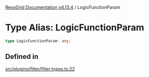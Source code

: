 [RevoGrid Documentation v4.13.4](README.md) / LogicFunctionParam

# Type Alias: LogicFunctionParam

```ts
type LogicFunctionParam: any;
```

## Defined in

[src/plugins/filter/filter.types.ts:22](https://github.com/revolist/revogrid/blob/325e86c31155d90566dec588c08b121b0ae7657a/src/plugins/filter/filter.types.ts#L22)
